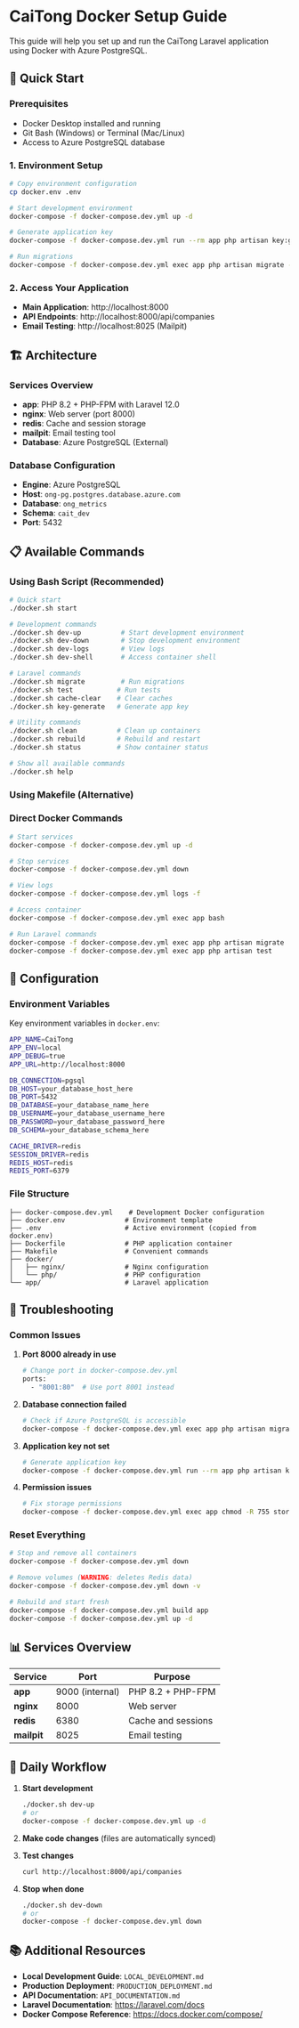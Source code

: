 # CaiTong Docker Setup Guide

This guide will help you set up and run the CaiTong Laravel application using Docker with Azure PostgreSQL.

## 🚀 Quick Start

### Prerequisites
- Docker Desktop installed and running
- Git Bash (Windows) or Terminal (Mac/Linux)
- Access to Azure PostgreSQL database

### 1. **Environment Setup**
```bash
# Copy environment configuration
cp docker.env .env

# Start development environment
docker-compose -f docker-compose.dev.yml up -d

# Generate application key
docker-compose -f docker-compose.dev.yml run --rm app php artisan key:generate

# Run migrations
docker-compose -f docker-compose.dev.yml exec app php artisan migrate --force
```

### 2. **Access Your Application**
- **Main Application**: http://localhost:8000
- **API Endpoints**: http://localhost:8000/api/companies
- **Email Testing**: http://localhost:8025 (Mailpit)

## 🏗️ Architecture

### **Services Overview**
- **app**: PHP 8.2 + PHP-FPM with Laravel 12.0
- **nginx**: Web server (port 8000)
- **redis**: Cache and session storage
- **mailpit**: Email testing tool
- **Database**: Azure PostgreSQL (External)

### **Database Configuration**
- **Engine**: Azure PostgreSQL
- **Host**: `ong-pg.postgres.database.azure.com`
- **Database**: `ong_metrics`
- **Schema**: `cait_dev`
- **Port**: 5432

## 📋 Available Commands

### **Using Bash Script (Recommended)**
```bash
# Quick start
./docker.sh start

# Development commands
./docker.sh dev-up          # Start development environment
./docker.sh dev-down        # Stop development environment
./docker.sh dev-logs        # View logs
./docker.sh dev-shell       # Access container shell

# Laravel commands
./docker.sh migrate         # Run migrations
./docker.sh test           # Run tests
./docker.sh cache-clear    # Clear caches
./docker.sh key-generate   # Generate app key

# Utility commands
./docker.sh clean          # Clean up containers
./docker.sh rebuild        # Rebuild and restart
./docker.sh status         # Show container status

# Show all available commands
./docker.sh help
```

### **Using Makefile (Alternative)**

### **Direct Docker Commands**
```bash
# Start services
docker-compose -f docker-compose.dev.yml up -d

# Stop services
docker-compose -f docker-compose.dev.yml down

# View logs
docker-compose -f docker-compose.dev.yml logs -f

# Access container
docker-compose -f docker-compose.dev.yml exec app bash

# Run Laravel commands
docker-compose -f docker-compose.dev.yml exec app php artisan migrate
docker-compose -f docker-compose.dev.yml exec app php artisan test
```

## 🔧 Configuration

### **Environment Variables**
Key environment variables in `docker.env`:
```bash
APP_NAME=CaiTong
APP_ENV=local
APP_DEBUG=true
APP_URL=http://localhost:8000

DB_CONNECTION=pgsql
DB_HOST=your_database_host_here
DB_PORT=5432
DB_DATABASE=your_database_name_here
DB_USERNAME=your_database_username_here
DB_PASSWORD=your_database_password_here
DB_SCHEMA=your_database_schema_here

CACHE_DRIVER=redis
SESSION_DRIVER=redis
REDIS_HOST=redis
REDIS_PORT=6379
```

### **File Structure**
```
├── docker-compose.dev.yml    # Development Docker configuration
├── docker.env               # Environment template
├── .env                     # Active environment (copied from docker.env)
├── Dockerfile               # PHP application container
├── Makefile                 # Convenient commands
├── docker/
│   ├── nginx/               # Nginx configuration
│   └── php/                 # PHP configuration
└── app/                     # Laravel application
```

## 🐛 Troubleshooting

### **Common Issues**

1. **Port 8000 already in use**
   ```bash
   # Change port in docker-compose.dev.yml
   ports:
     - "8001:80"  # Use port 8001 instead
   ```

2. **Database connection failed**
   ```bash
   # Check if Azure PostgreSQL is accessible
   docker-compose -f docker-compose.dev.yml exec app php artisan migrate:status
   ```

3. **Application key not set**
   ```bash
   # Generate application key
   docker-compose -f docker-compose.dev.yml run --rm app php artisan key:generate
   ```

4. **Permission issues**
   ```bash
   # Fix storage permissions
   docker-compose -f docker-compose.dev.yml exec app chmod -R 755 storage bootstrap/cache
   ```

### **Reset Everything**
```bash
# Stop and remove all containers
docker-compose -f docker-compose.dev.yml down

# Remove volumes (WARNING: deletes Redis data)
docker-compose -f docker-compose.dev.yml down -v

# Rebuild and start fresh
docker-compose -f docker-compose.dev.yml build app
docker-compose -f docker-compose.dev.yml up -d
```

## 📊 Services Overview

| Service | Port | Purpose |
|---------|------|---------|
| **app** | 9000 (internal) | PHP 8.2 + PHP-FPM |
| **nginx** | 8000 | Web server |
| **redis** | 6380 | Cache and sessions |
| **mailpit** | 8025 | Email testing |

## 🔄 Daily Workflow

1. **Start development**
   ```bash
   ./docker.sh dev-up
   # or
   docker-compose -f docker-compose.dev.yml up -d
   ```

2. **Make code changes** (files are automatically synced)

3. **Test changes**
   ```bash
   curl http://localhost:8000/api/companies
   ```

4. **Stop when done**
   ```bash
   ./docker.sh dev-down
   # or
   docker-compose -f docker-compose.dev.yml down
   ```

## 📚 Additional Resources

- **Local Development Guide**: `LOCAL_DEVELOPMENT.md`
- **Production Deployment**: `PRODUCTION_DEPLOYMENT.md`
- **API Documentation**: `API_DOCUMENTATION.md`
- **Laravel Documentation**: https://laravel.com/docs
- **Docker Compose Reference**: https://docs.docker.com/compose/